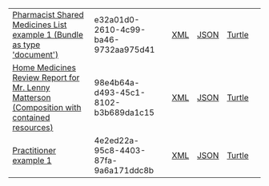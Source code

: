 <table class="list" width="100%">
            <tr>
                <td><a href="Bundle-e32a01d0-2610-4c99-ba46-9732aa975d41.html">Pharmacist Shared Medicines List example 1 (Bundle as type 'document')</a></td>
                <td>e32a01d0-2610-4c99-ba46-9732aa975d41</td>
                <td><a href="Bundle-e32a01d0-2610-4c99-ba46-9732aa975d41.xml.html">XML</a></td>
                <td><a href="Bundle-e32a01d0-2610-4c99-ba46-9732aa975d41.json.html">JSON</a></td>
                <td><a href="Bundle-e32a01d0-2610-4c99-ba46-9732aa975d41.ttl.html">Turtle</a></td>
                <td></td>
            </tr>
            <tr>
                <td><a href="Composition-98e4b64a-d493-45c1-8102-b3b689da1c15.html">Home Medicines Review Report for Mr. Lenny Matterson (Composition with contained resources)</a></td>
                <td>98e4b64a-d493-45c1-8102-b3b689da1c15</td>
                <td><a href="Composition-98e4b64a-d493-45c1-8102-b3b689da1c15.xml.html">XML</a></td>
                <td><a href="Composition-98e4b64a-d493-45c1-8102-b3b689da1c15.json.html">JSON</a></td>
                <td><a href="Composition-98e4b64a-d493-45c1-8102-b3b689da1c15.ttl.html">Turtle</a></td>
                <td></td>
            </tr>
            <tr>
                <td><a href="Practitioner-4e2ed22a-95c8-4403-87fa-9a6a171ddc8b.html">Practitioner example 1</a></td>
                <td>4e2ed22a-95c8-4403-87fa-9a6a171ddc8b</td>
                <td><a href="Practitioner-4e2ed22a-95c8-4403-87fa-9a6a171ddc8b.xml.html">XML</a></td>
                <td><a href="Practitioner-4e2ed22a-95c8-4403-87fa-9a6a171ddc8b.json.html">JSON</a></td>
                <td><a href="Practitioner-4e2ed22a-95c8-4403-87fa-9a6a171ddc8b.ttl.html">Turtle</a></td>
                <td></td>
            </tr>
  </table>